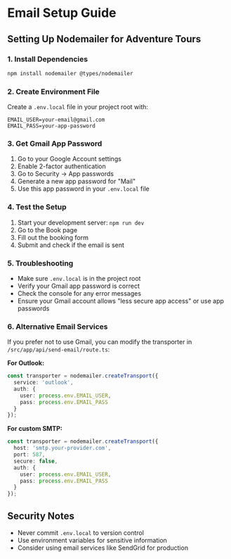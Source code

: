 # Email Setup Guide

## Setting Up Nodemailer for Adventure Tours

### 1. Install Dependencies
```bash
npm install nodemailer @types/nodemailer
```

### 2. Create Environment File
Create a `.env.local` file in your project root with:

```env
EMAIL_USER=your-email@gmail.com
EMAIL_PASS=your-app-password
```

### 3. Get Gmail App Password
1. Go to your Google Account settings
2. Enable 2-factor authentication
3. Go to Security → App passwords
4. Generate a new app password for "Mail"
5. Use this app password in your `.env.local` file

### 4. Test the Setup
1. Start your development server: `npm run dev`
2. Go to the Book page
3. Fill out the booking form
4. Submit and check if the email is sent

### 5. Troubleshooting
- Make sure `.env.local` is in the project root
- Verify your Gmail app password is correct
- Check the console for any error messages
- Ensure your Gmail account allows "less secure app access" or use app passwords

### 6. Alternative Email Services
If you prefer not to use Gmail, you can modify the transporter in `/src/app/api/send-email/route.ts`:

**For Outlook:**
```typescript
const transporter = nodemailer.createTransport({
  service: 'outlook',
  auth: {
    user: process.env.EMAIL_USER,
    pass: process.env.EMAIL_PASS
  }
});
```

**For custom SMTP:**
```typescript
const transporter = nodemailer.createTransport({
  host: 'smtp.your-provider.com',
  port: 587,
  secure: false,
  auth: {
    user: process.env.EMAIL_USER,
    pass: process.env.EMAIL_PASS
  }
});
```

## Security Notes
- Never commit `.env.local` to version control
- Use environment variables for sensitive information
- Consider using email services like SendGrid for production
